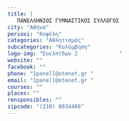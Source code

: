 ```yaml
---
title: |
   ΠΑΝΕΛΛΗΝΙΟΣ ΓΥΜΝΑΣΤΙΚΟΣ ΣΥΛΛΟΓΟΣ
city: "Αθήνα"
perioxi: "Κυψέλη"
categories: "Αθλητισμός"
subcategories: "Κολύμβηση"
logo-img: "Ευελπίδων 2             "
website: ""
facebook: ""
phone: "1panell@otenet.gr "
email: "1panell@otenet.gr "
courses: ""
places: ""
rensponsibles: ""
zipcode: "(210) 8834408"
---
```




